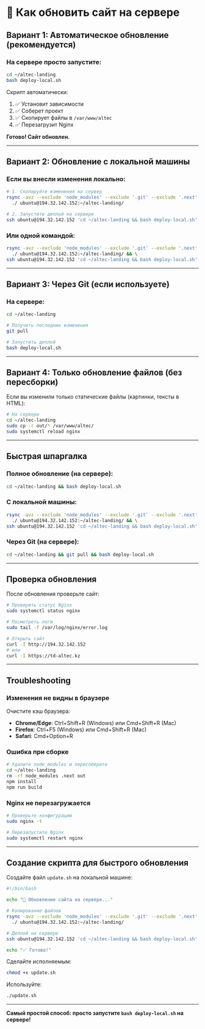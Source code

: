 # 🔄 Как обновить сайт на сервере

## Вариант 1: Автоматическое обновление (рекомендуется)

### На сервере просто запустите:

```bash
cd ~/altec-landing
bash deploy-local.sh
```

Скрипт автоматически:
1. ✅ Установит зависимости
2. ✅ Соберет проект
3. ✅ Скопирует файлы в `/var/www/altec`
4. ✅ Перезагрузит Nginx

**Готово! Сайт обновлен.**

---

## Вариант 2: Обновление с локальной машины

### Если вы внесли изменения локально:

```bash
# 1. Скопируйте изменения на сервер
rsync -avz --exclude 'node_modules' --exclude '.git' --exclude '.next' --exclude 'out' \
  ./ ubuntu@194.32.142.152:~/altec-landing/

# 2. Запустите деплой на сервере
ssh ubuntu@194.32.142.152 'cd ~/altec-landing && bash deploy-local.sh'
```

### Или одной командой:

```bash
rsync -avz --exclude 'node_modules' --exclude '.git' --exclude '.next' --exclude 'out' \
  ./ ubuntu@194.32.142.152:~/altec-landing/ && \
ssh ubuntu@194.32.142.152 'cd ~/altec-landing && bash deploy-local.sh'
```

---

## Вариант 3: Через Git (если используете)

### На сервере:

```bash
cd ~/altec-landing

# Получить последние изменения
git pull

# Запустить деплой
bash deploy-local.sh
```

---

## Вариант 4: Только обновление файлов (без пересборки)

Если вы изменили только статические файлы (картинки, тексты в HTML):

```bash
# На сервере
cd ~/altec-landing
sudo cp -r out/* /var/www/altec/
sudo systemctl reload nginx
```

---

## Быстрая шпаргалка

### Полное обновление (на сервере):
```bash
cd ~/altec-landing && bash deploy-local.sh
```

### С локальной машины:
```bash
rsync -avz --exclude 'node_modules' --exclude '.git' --exclude '.next' --exclude 'out' \
  ./ ubuntu@194.32.142.152:~/altec-landing/ && \
ssh ubuntu@194.32.142.152 'cd ~/altec-landing && bash deploy-local.sh'
```

### Через Git (на сервере):
```bash
cd ~/altec-landing && git pull && bash deploy-local.sh
```

---

## Проверка обновления

После обновления проверьте сайт:

```bash
# Проверить статус Nginx
sudo systemctl status nginx

# Посмотреть логи
sudo tail -f /var/log/nginx/error.log

# Открыть сайт
curl -I http://194.32.142.152
# или
curl -I https://td-altec.kz
```

---

## Troubleshooting

### Изменения не видны в браузере

Очистите кэш браузера:
- **Chrome/Edge**: Ctrl+Shift+R (Windows) или Cmd+Shift+R (Mac)
- **Firefox**: Ctrl+F5 (Windows) или Cmd+Shift+R (Mac)
- **Safari**: Cmd+Option+R

### Ошибка при сборке

```bash
# Удалите node_modules и пересоберите
cd ~/altec-landing
rm -rf node_modules .next out
npm install
npm run build
```

### Nginx не перезагружается

```bash
# Проверьте конфигурацию
sudo nginx -t

# Перезапустите Nginx
sudo systemctl restart nginx
```

---

## Создание скрипта для быстрого обновления

Создайте файл `update.sh` на локальной машине:

```bash
#!/bin/bash

echo "🔄 Обновление сайта на сервере..."

# Копирование файлов
rsync -avz --exclude 'node_modules' --exclude '.git' --exclude '.next' --exclude 'out' \
  ./ ubuntu@194.32.142.152:~/altec-landing/

# Деплой на сервере
ssh ubuntu@194.32.142.152 'cd ~/altec-landing && bash deploy-local.sh'

echo "✅ Готово!"
```

Сделайте исполняемым:
```bash
chmod +x update.sh
```

Используйте:
```bash
./update.sh
```

---

**Самый простой способ: просто запустите `bash deploy-local.sh` на сервере!**

